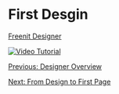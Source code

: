 # First Desgin

[Freenit Designer](https://designer.meka.rs/)

[![Video Tutorial](https://raw.githubusercontent.com/freenit-framework/frontend-tutorial/step/02/screenshot.png)](https://www.youtube.com/watch?v=l1CD-84fs8k&list=PLpeJ1COhO5ak9X3UE85mlFZrrIxiPynKy&index=2)

[Previous: Designer Overview](https://github.com/freenit-framework/frontend-tutorial/tree/step/01)

[Next: From Design to First Page](https://github.com/freenit-framework/frontend-tutorial/tree/step/03)

